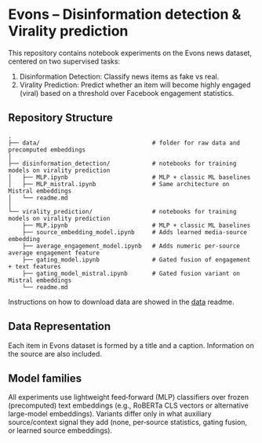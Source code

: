 # Evons – Disinformation detection & Virality prediction

This repository contains notebook experiments on the Evons news dataset, centered on two supervised tasks:

1. Disinformation Detection: Classify news items as fake vs real.
2. Virality Prediction: Predict whether an item will become highly engaged (viral) based on a threshold over Facebook engagement statistics.

## Repository Structure

```
.
├── data/                                # folder for raw data and precomputed embeddings
│
├── disinformation_detection/            # notebooks for training models on virality prediction
│   ├── MLP.ipynb                        # MLP + classic ML baselines
│   ├── MLP_mistral.ipynb                # Same architecture on Mistral embeddings
│   └── readme.md
│
└── virality_prediction/                 # notebooks for training models on virality prediction
    ├── MLP.ipynb                        # MLP + classic ML baselines
    ├── source_embedding_model.ipynb     # Adds learned media-source embedding
    ├── average_engagement_model.ipynb   # Adds numeric per-source average engagement feature
    ├── gating_model.ipynb               # Gated fusion of engagement + text features
    ├── gating_model_mistral.ipynb       # Gated fusion variant on Mistral embeddings
    └── readme.md
```

Instructions on how to download data are showed in the [data](./data) readme.

## Data Representation
Each item in Evons dataset is formed by a title and a caption. Information on the source are also included.


## Model families

All experiments use lightweight feed‑forward (MLP) classifiers over frozen (precomputed) text embeddings (e.g., RoBERTa CLS vectors or alternative large-model embeddings). Variants differ only in what auxiliary source/context signal they add (none, per‑source statistics, gating fusion, or learned source embeddings).